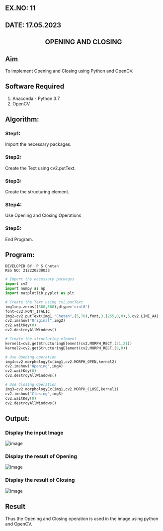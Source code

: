 ## EX.NO: 11 <br>
## DATE: 17.05.2023
## <p align="center">OPENING AND CLOSING</p>


## Aim
To implement Opening and Closing using Python and OpenCV.

## Software Required
1. Anaconda - Python 3.7
2. OpenCV
## Algorithm:
### Step1:
Import the necessary packages.
<br>
### Step2:
Create the Text using cv2.putText.
<br>

### Step3:
Create the structuring element.
<br>

### Step4:
Use Opening and Closing Operations
<br>

### Step5:
End Program.
<br>

## Program:
```
DEVELOPED BY: P S Chetan
REG NO: 212220230033
```

``` Python
# Import the necessary packages
import cv2
import numpy as np
import matplotlib.pyplot as plt

# Create the Text using cv2.putText
img1=np.zeros((300,500),dtype='uint8')
font=cv2.FONT_ITALIC
img2=cv2.putText(img1,"Chetan",(5,70),font,3,(255,0,0),5,cv2.LINE_AA)
cv2.imshow("Original",img2)
cv2.waitKey(0)
cv2.destroyAllWindows()

# Create the structuring element
kernel1=cv2.getStructuringElement(cv2.MORPH_RECT,(21,21))
kernel2=cv2.getStructuringElement(cv2.MORPH_RECT,(9,9))

# Use Opening operation
img4=cv2.morphologyEx(img1,cv2.MORPH_OPEN,kernel2)
cv2.imshow("Opening",img4)
cv2.waitKey(0)
cv2.destroyAllWindows()

# Use Closing Operation
img3=cv2.morphologyEx(img1,cv2.MORPH_CLOSE,kernel1)
cv2.imshow("Closing",img3)
cv2.waitKey(0)
cv2.destroyAllWindows()
```
## Output:

### Display the input Image

![image](https://user-images.githubusercontent.com/75260837/171335227-27ea4552-c8d9-444e-9849-3e2dce2cafce.png)


### Display the result of Opening

![image](https://user-images.githubusercontent.com/75260837/171335634-edc09695-e195-42ce-bc2d-7dda63a70b90.png)


### Display the result of Closing

![image](https://user-images.githubusercontent.com/75260837/171335706-38d02627-f1ba-45e3-92cd-1ebeb4a53cd0.png)


## Result
Thus the Opening and Closing operation is used in the image using python and OpenCV.
